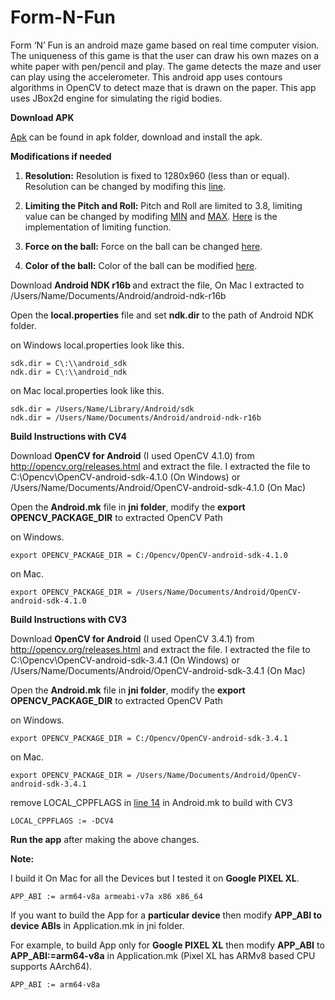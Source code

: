 # Form-N-Fun
Form ‘N’ Fun is an android maze game based on real time computer vision. The uniqueness of this game is that the user can draw his own mazes on a white paper with pen/pencil and play. The game detects the maze and user can play using the accelerometer. This android app uses contours algorithms in OpenCV to detect maze that is drawn on the paper. This app uses JBox2d engine for simulating the rigid bodies.



<b>Download APK</b>

[Apk](https://github.com/Rohithkvsp/Form-N-Fun/blob/master/apk/app-debug.apk) can be found in apk folder, download and install the apk.

<b>Modifications if needed</b>
1) <b>Resolution:</b> Resolution is fixed to 1280x960 (less than or equal). Resolution can be changed by modifing this [line](https://github.com/Rohithkvsp/Form-N-Fun/blob/master/app/src/main/java/com/formfun/MainActivity.java#L284).

2) <b>Limiting the Pitch and Roll:</b> Pitch and Roll are limited to 3.8, limiting value can be changed by modifing [MIN](https://github.com/Rohithkvsp/Form-N-Fun/blob/master/app/src/main/java/com/formfun/graphics/GraphicThread.java#L43) and [MAX](https://github.com/Rohithkvsp/Form-N-Fun/blob/master/app/src/main/java/com/formfun/graphics/GraphicThread.java#L44). [Here](https://github.com/Rohithkvsp/Form-N-Fun/blob/master/app/src/main/java/com/formfun/graphics/GraphicThread.java#L69) is the implementation of limiting function.

3) <b>Force on the ball:</b> Force on the ball can be changed [here](https://github.com/Rohithkvsp/Form-N-Fun/blob/master/app/src/main/java/com/formfun/graphics/Ball.java#L69).

4) <b>Color of the ball:</b> Color of the ball can be modified [here](https://github.com/Rohithkvsp/Form-N-Fun/blob/master/app/src/main/java/com/formfun/graphics/Ball.java#L57).


Download <b> Android NDK r16b </b> and extract the file, On Mac I extracted to /Users/Name/Documents/Android/android-ndk-r16b

Open the <b>local.properties</b> file and set <b>ndk.dir</b> to the path of Android NDK folder.

on Windows local.properties look like this.

    sdk.dir = C\:\\android_sdk
    ndk.dir = C\:\\android_ndk

on Mac local.properties look like this.

    sdk.dir = /Users/Name/Library/Android/sdk
    ndk.dir = /Users/Name/Documents/Android/android-ndk-r16b

<b>Build Instructions with CV4 </b>

Download <b>OpenCV for Android</b> (I used OpenCV 4.1.0) from http://opencv.org/releases.html and extract the file. I extracted the file to C:\Opencv\OpenCV-android-sdk-4.1.0 (On Windows) or /Users/Name/Documents/Android/OpenCV-android-sdk-4.1.0 (On Mac)


Open the <b>Android.mk</b> file in <b>jni folder</b>, modify the <b>export OPENCV_PACKAGE_DIR</b> to extracted OpenCV Path

on Windows. 
    
    export OPENCV_PACKAGE_DIR = C:/Opencv/OpenCV-android-sdk-4.1.0

on Mac. 

    export OPENCV_PACKAGE_DIR = /Users/Name/Documents/Android/OpenCV-android-sdk-4.1.0



<b>Build Instructions with CV3 </b>

Download <b>OpenCV for Android</b> (I used OpenCV 3.4.1) from http://opencv.org/releases.html and extract the file. I extracted the file to C:\Opencv\OpenCV-android-sdk-3.4.1 (On Windows) or /Users/Name/Documents/Android/OpenCV-android-sdk-3.4.1 (On Mac)


Open the <b>Android.mk</b> file in <b>jni folder</b>, modify the <b>export OPENCV_PACKAGE_DIR</b> to extracted OpenCV Path

on Windows. 
    
    export OPENCV_PACKAGE_DIR = C:/Opencv/OpenCV-android-sdk-3.4.1

on Mac. 

    export OPENCV_PACKAGE_DIR = /Users/Name/Documents/Android/OpenCV-android-sdk-3.4.1
    
remove LOCAL_CPPFLAGS in [line 14](https://github.com/Rohithkvsp/Form-N-Fun/blob/43dea5c6e01c70f79c20ed3d5745a934a796658e/app/src/main/jni/Android.mk#L14) in Android.mk to build with CV3

    LOCAL_CPPFLAGS := -DCV4


<b>Run the app</b> after making the above changes.

<b>Note:</b>

I build it On Mac for all the Devices but I tested it on <b>Google PIXEL XL</b>.
    
    APP_ABI := arm64-v8a armeabi-v7a x86 x86_64

If you want to build the App for a <b>particular device</b> then modify <b>APP_ABI to device ABIs</b> in Application.mk in jni folder.

For example, to build App only for <b>Google PIXEL XL</b> then modify <b>APP_ABI</b> to <b>APP_ABI:=arm64-v8a</b> in Application.mk (Pixel XL has ARMv8 based CPU supports AArch64).

    APP_ABI := arm64-v8a

